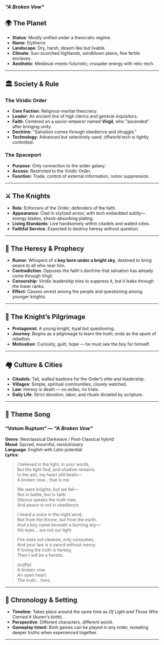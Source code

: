 
### *"A Broken Vow"*  

## 🌍 The Planet

- **Status**: Mostly unified under a theocratic regime.
- **Name**: Elytherra
- **Landscape**: Dry, harsh, desert-like but livable.
- **Climate**: Sun-scorched highlands, windblown plains, few fertile enclaves.
- **Aesthetic**: Medieval-meets-futuristic; crusader energy with relic-tech.

---

## 🏛️ Society & Rule

### The Viridic Order
- **Core Faction**: Religious-martial theocracy.
- **Leader**: An ancient line of high clerics and general-inquisitors.
- **Faith**: Centered on a savior-emperor named **Virgil**, who "ascended" after bringing unity.
- **Doctrine**: "Salvation comes through obedience and struggle."
- **Technology**: Advanced but selectively used; offworld tech is tightly controlled.

### The Spaceport
- **Purpose**: Only connection to the wider galaxy.
- **Access**: Restricted to the Viridic Order.
- **Function**: Trade, control of external information, rumor suppression.

---

## ⚔️ The Knights

- **Role**: Enforcers of the Order; defenders of the faith.
- **Appearance**: Clad in stylized armor, with tech embedded subtly—energy blades, shock-absorbing plating.
- **Living Standards**: Live handsomely within citadels and walled cities.
- **Faithful Service**: Expected to destroy heresy without question.

---

## 🛐 The Heresy & Prophecy

- **Rumor**: Whispers of a **boy born under a bright sky**, destined to bring peace to all who near him.
- **Contradiction**: Opposes the faith's doctrine that salvation has already come through Virgil.
- **Censorship**: Viridic leadership tries to suppress it, but it leaks through the lower ranks.
- **Effect**: Causes unrest among the people and questioning among younger knights.

---

## 🌟 The Knight’s Pilgrimage

- **Protagonist**: A young knight, loyal but questioning.
- **Journey**: Begins as a pilgrimage to learn the truth; ends as the spark of rebellion.
- **Motivation**: Curiosity, guilt, hope — he must see the boy for himself.

---

## 🏘️ Culture & Cities

- **Citadels**: Tall, walled bastions for the Order’s elite and leadership.
- **Villages**: Simple, spiritual communities; closely watched.
- **Law**: Heresy is death — no exiles, no trials.
- **Daily Life**: Strict devotion, labor, and rituals dictated by scripture.

---

## 🎵 Theme Song

### “Votum Ruptum” — *"A Broken Vow"*

**Genre**: Neoclassical Darkwave / Post-Classical hybrid  
**Mood**: Sacred, mournful, revolutionary  
**Language**: English with Latin potential  
**Lyrics**:  

> I believed in the light, in your words,  
> But the light fled, and shadow remains.  
> In the ash, my heart still beats—  
> A broken vow... that is me.  
>   
> We were knights, but we fell—  
> Not in battle, but in faith.  
> Silence speaks the truth now,  
> And peace is not in obedience.  
>   
> I heard a voice in the night wind,  
> Not from the throne, but from the earth.  
> And a boy came beneath a burning sky—  
> His eyes... are not our light.  
>   
> Fire does not cleanse, only consumes,  
> And your law is a sword without mercy.  
> If loving the truth is heresy,  
> Then I will be a heretic.  
>   
> *(softly)*  
> A broken vow.  
> An open heart.  
> The truth... lives.

---

## 🧩 Chronology & Setting

- **Timeline**: Takes place around the same time as *Of Light and Those Who Carried It* (Auren's birth).
- **Perspective**: Different characters, different world.
- **Gameplay Intent**: Both games can be played in any order, revealing deeper truths when experienced together.

---
